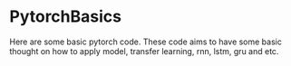 # PytorchBasics
Here are some basic pytorch code. These code aims to have some basic thought on how to apply model, transfer learning, rnn, lstm, gru and etc. 
